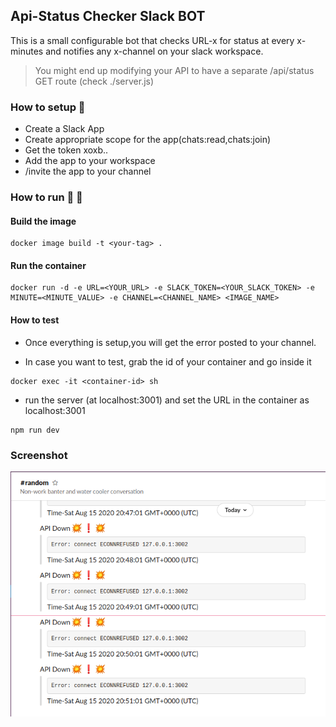 ## Api-Status Checker Slack BOT

This is a small configurable bot that checks URL-x for status at every x-minutes and notifies any x-channel on your slack workspace.

> You might end up modifying your API to have a separate /api/status GET route (check ./server.js)

### How to setup :construction_worker:

- Create a Slack App
- Create appropriate scope for the app(chats:read,chats:join)
- Get the token xoxb..
- Add the app to your workspace
- /invite the app to your channel

### How to run :runner: :whale:

#### Build the image

```
docker image build -t <your-tag> .
```

#### Run the container

```
docker run -d -e URL=<YOUR_URL> -e SLACK_TOKEN=<YOUR_SLACK_TOKEN> -e MINUTE=<MINUTE_VALUE> -e CHANNEL=<CHANNEL_NAME> <IMAGE_NAME>
```

#### How to test

- Once everything is setup,you will get the error posted to your channel.

- In case you want to test, grab the id of your container and go inside it

```
docker exec -it <container-id> sh
```

- run the server (at localhost:3001) and set the URL in the container as localhost:3001

```
npm run dev
```

### Screenshot

<p><img align="center" src="./assets/out.png"></p>
